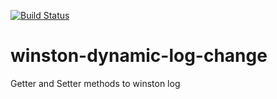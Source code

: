 
[![Build Status](https://img.shields.io/travis/winstonjs/winston/master.svg?style=flat-square)](https://travis-ci.org/kuttiraja/winston-dynamic-log-change)

# winston-dynamic-log-change
Getter and Setter methods to winston log
